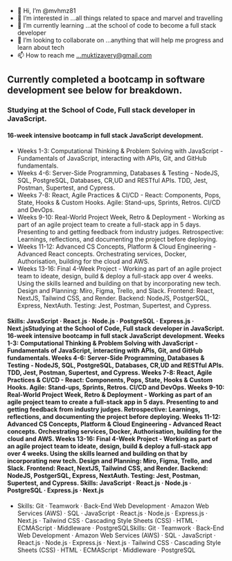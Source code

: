 - 👋 Hi, I’m @mvhmz81
- 👀 I’m interested in ...all things related to space and marvel and travelling
- 🌱 I’m currently learning ...at the school of code to become a full stack developer
- 💞️ I’m looking to collaborate on ...anything that will help me progress and learn about tech
- 📫 How to reach me ...muktizavery@gmail.com

<!---
mvhmz81/mvhmz81 is a ✨ special ✨ repository because its `README.md` (this file) appears on your GitHub profile.
You can click the Preview link to take a look at your changes.
--->
## Currently completed a bootcamp in software development see below for breakdown.
### Studying at the School of Code, Full stack developer in JavaScript.
#### 16-week intensive bootcamp in full stack JavaScript development.
* Weeks 1-3: Computational Thinking & Problem Solving with JavaScript - Fundamentals of JavaScript, interacting with APIs, Git, and GitHub fundamentals.
* Weeks 4-6: Server-Side Programming, Databases & Testing - NodeJS, SQL, PostgreSQL, Databases, CR,UD and RESTful APIs. TDD, Jest, Postman, Supertest, and Cypress.
* Weeks 7-8: React, Agile Practices & CI/CD - React: Components, Pops, State, Hooks & Custom Hooks. Agile: Stand-ups, Sprints, Retros. CI/CD and DevOps.
* Weeks 9-10: Real-World Project Week, Retro & Deployment - Working as part of an agile project team to create a full-stack app in 5 days. Presenting to and getting feedback from industry judges. Retrospective: Learnings, reflections, and documenting the project before deploying.
* Weeks 11-12: Advanced CS Concepts, Platform & Cloud Engineering - Advanced React concepts. Orchestrating services, Docker, Authorisation, building for the cloud and AWS.
* Weeks 13-16: Final 4-Week Project - Working as part of an agile project team to ideate, design, build & deploy a full-stack app over 4 weeks. Using the skills learned and building on that by incorporating new tech. Design and Planning: Miro, Figma, Trello, and Slack. Frontend: React, NextJS, Tailwind CSS, and Render. Backend: NodeJS, PostgerSQL, Express, NextAuth. Testing: Jest, Postman, Supertest, and Cypress.
#### Skills: JavaScript · React.js · Node.js · PostgreSQL · Express.js · Next.jsStudying at the School of Code, Full stack developer in JavaScript. 16-week intensive bootcamp in full stack JavaScript development. Weeks 1-3: Computational Thinking & Problem Solving with JavaScript - Fundamentals of JavaScript, interacting with APIs, Git, and GitHub fundamentals. Weeks 4-6: Server-Side Programming, Databases & Testing - NodeJS, SQL, PostgreSQL, Databases, CR,UD and RESTful APIs. TDD, Jest, Postman, Supertest, and Cypress. Weeks 7-8: React, Agile Practices & CI/CD - React: Components, Pops, State, Hooks & Custom Hooks. Agile: Stand-ups, Sprints, Retros. CI/CD and DevOps. Weeks 9-10: Real-World Project Week, Retro & Deployment - Working as part of an agile project team to create a full-stack app in 5 days. Presenting to and getting feedback from industry judges. Retrospective: Learnings, reflections, and documenting the project before deploying. Weeks 11-12: Advanced CS Concepts, Platform & Cloud Engineering - Advanced React concepts. Orchestrating services, Docker, Authorisation, building for the cloud and AWS. Weeks 13-16: Final 4-Week Project - Working as part of an agile project team to ideate, design, build & deploy a full-stack app over 4 weeks. Using the skills learned and building on that by incorporating new tech. Design and Planning: Miro, Figma, Trello, and Slack. Frontend: React, NextJS, Tailwind CSS, and Render. Backend: NodeJS, PostgerSQL, Express, NextAuth. Testing: Jest, Postman, Supertest, and Cypress. Skills: JavaScript · React.js · Node.js · PostgreSQL · Express.js · Next.js
* Skills: Git · Teamwork · Back-End Web Development · Amazon Web Services (AWS) · SQL · JavaScript · React.js · Node.js · Express.js · Next.js · Tailwind CSS · Cascading Style Sheets (CSS) · HTML · ECMAScript · Middleware · PostgreSQLSkills: Git · Teamwork · Back-End Web Development · Amazon Web Services (AWS) · SQL · JavaScript · React.js · Node.js · Express.js · Next.js · Tailwind CSS · Cascading Style Sheets (CSS) · HTML · ECMAScript · Middleware · PostgreSQL
